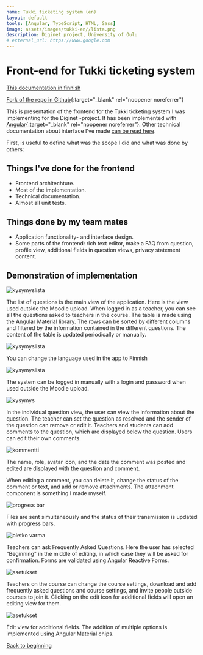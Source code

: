 ```yaml
---
name: Tukki ticketing system (en)
layout: default
tools: [Angular, TypeScript, HTML, Sass]
image: assets/images/tukki-en//lista.png
description: Diginet project, University of Oulu
# external_url: https://www.google.com
---
```

# Front-end for Tukki ticketing system

[This documentation in finnish](1-tukki.html)

[Fork of the repo in Github](http://github.com/nkahe/Tukki-frontend){:target="_blank" rel="noopener noreferrer"}

This is presentation of the frontend for the Tukki ticketing system I was
implementing for the Diginet -project. It has been implemented with
[Angular](https://angular.io/){:target="_blank" rel="noopener noreferrer"}.
Other technical documentation about interface I've made
[can be read here](https://github.com/nkahe/Tukki-frontend/blob/main/documentation/kuvaus/description.md).

First, is useful to define what was the scope I did and what was done by others:

## Things I've done for the frontend

- Frontend architechture.
- Most of the implementation.
- Technical documentation.
- Almost all unit tests.

## Things done by my team mates

- Application functionality- and interface design.
- Some parts of the frontend: rich text editor, make a FAQ from question,
profile view, additional fields in question views, privacy statement content.

## Demonstration of implementation

![kysymyslista](assets/images/tukki-en/lista.png)

The list of questions is the main view of the application. Here is the view used
outside the Moodle upload. When logged in as a teacher, you can see all the
questions asked to teachers in the course. The table is made using the Angular
Material library. The rows can be sorted by different columns and filtered by
the information contained in the different questions. The content of the table
is updated periodically or manually.

![kysymyslista](assets/images/tukki-en/valikko.png)

You can change the language used in the app to Finnish

![kysymyslista](assets/images/tukki-en/login.png)

The system can be logged in manually with a login and password when used outside
the Moodle upload.

![kysymys](assets/images/tukki-en/tiketti.png)

In the individual question view, the user can view the information about the
question. The teacher can set the question as resolved and the sender of the
question can remove or edit it. Teachers and students can add comments to
the question, which are displayed below the question. Users can edit their own
comments.

![kommentti](assets/images/tukki-en/kommentti.png)

The name, role, avatar icon, and the date the comment was posted and edited are
displayed with the question and comment.

When editing a comment, you can delete it, change the status of the comment or text,
and add or remove attachments. The attachment component is something I made myself.

![progress bar](assets/images/tukki/progress-bar.png)

Files are sent simultaneously and the status of their transmission is updated
with progress bars.

![oletko varma](assets/images/tukki-en/oletko-varma.png)

Teachers can ask Frequently Asked Questions. Here the user has selected "Beginning"
in the middle of editing, in which case they will be asked for confirmation. Forms
are validated using Angular Reactive Forms.

![asetukset](assets/images/tukki-en/asetukset.png)

Teachers on the course can change the course settings, download and add
frequently asked questions and course settings, and invite people outside
courses to join it. Clicking on the edit icon for additional fields will open
an editing view for them.

![asetukset](assets/images/tukki-en/lisäkenttä.png)

Edit view for additional fields. The addition of multiple options is implemented
using Angular Material chips.

 <a href="#">Back to beginning</a>
